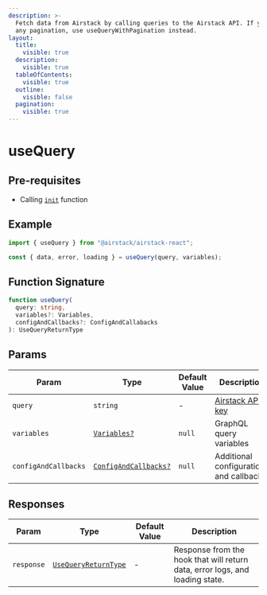 ```yaml
---
description: >-
  Fetch data from Airstack by calling queries to the Airstack API. If you need
  any pagination, use useQueryWithPagination instead.
layout:
  title:
    visible: true
  description:
    visible: true
  tableOfContents:
    visible: true
  outline:
    visible: false
  pagination:
    visible: true
---
```


# useQuery

## Pre-requisites

* Calling [`init`](../../nodejs-sdk-reference/init.md) function

## Example

```javascript
import { useQuery } from "@airstack/airstack-react";

const { data, error, loading } = useQuery(query, variables);
```

## Function Signature

```typescript
function useQuery(
  query: string,
  variables?: Variables,
  configAndCallbacks?: ConfigAndCallabacks
): UseQueryReturnType
```

## Params

| Param                | Type                                                      | Default Value | Description                                          |
| -------------------- | --------------------------------------------------------- | ------------- | ---------------------------------------------------- |
| `query`              | `string`                                                  | -             | [Airstack API key](../../get-started/get-api-key.md) |
| `variables`          | [`Variables?`](../objects/variables.md)                   | `null`        | GraphQL query variables                              |
| `configAndCallbacks` | [`ConfigAndCallbacks?`](../objects/configandcallbacks.md) | `null`        | Additional configurations and callbacks.             |

## Responses

| Param      | Type                                                     | Default Value | Description                                                                  |
| ---------- | -------------------------------------------------------- | ------------- | ---------------------------------------------------------------------------- |
| `response` | [`UseQueryReturnType`](../objects/usequeryreturntype.md) | -             | Response from the hook that will return data, error logs, and loading state. |

